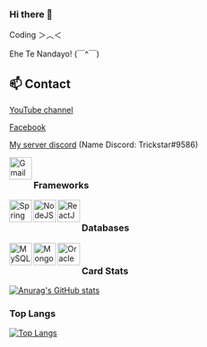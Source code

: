 ### Hi there 👋

Coding ＞︿＜

Ehe Te Nandayo! (￣^￣)

## **📫 Contact**

[YouTube channel](https://www.youtube.com/channel/UCz7dlZOH5a3J_cfssIdNt9w) 

[Facebook](https://www.facebook.com/100009538187924)

[My server discord](https://discord.gg/7A7NVc5HZf) (Name Discord: Trickstar#9586)


<img align="left" alt="Gmail" src="[(https://user-images.githubusercontent.com/61593963/136698914-17f5a5d2-36b8-4914-b1a1-d0182544fe7f.png)](mailto:minhthang.101220@gmail.com)" width="40px"/>
<br />

### Frameworks
<img align="left" alt="Spring" src="https://user-images.githubusercontent.com/61593963/136654909-4f6da03b-48e1-443a-a748-cfceec6dc1e0.png" width="40px"/>
<img align="left" alt="NodeJS" src="https://user-images.githubusercontent.com/61593963/136654943-cd7ec96e-8586-4215-92b7-a5abca9444d8.png" width="40px" />
<img align="left" alt="ReactJS" src="https://user-images.githubusercontent.com/61593963/136655003-0d4076cb-3243-4571-b0d9-1a0f33aa55b6.png" width="40px" />
<br />


### Databases
<img align="left" alt="MySQL" src="https://user-images.githubusercontent.com/61593963/136655309-605161e8-b08e-43e2-84bf-b6b033961e1e.png" width="40px"/>
<img align="left" alt="MongoDB" src="https://user-images.githubusercontent.com/61593963/136655285-b4793f8c-1e5a-4d46-8eab-2008ed2ba19a.png" height="40px" />
<img align="left" alt="Oracle" src="https://user-images.githubusercontent.com/61593963/136655359-5d5a065e-4b4e-4dce-9e13-6df6e77e1481.png" height="40px" />
<br />



### Card Stats
[![Anurag's GitHub stats](https://github-readme-stats.vercel.app/api?username=trickstarcandina&show_icons=true&theme=gruvbox)](https://github.com/anuraghazra/github-readme-stats)

### Top Langs
[![Top Langs](https://github-readme-stats.vercel.app/api/top-langs/?username=trickstarcandina&layout=compact&theme=highcontrast)](https://github.com/anuraghazra/github-readme-stats)



<!--
**trickstarcandina/trickstarcandina** is a ✨ _special_ ✨ repository because its `README.md` (this file) appears on your GitHub profile.

Here are some ideas to get you started:

- 🔭 I’m currently working on ...
- 🌱 I’m currently learning ...
- 👯 I’m looking to collaborate on ...
- 🤔 I’m looking for help with ...
- 💬 Ask me about ...
- 📫 How to reach me: ...
- 😄 Pronouns: ...
- ⚡ Fun fact: ...
-->
